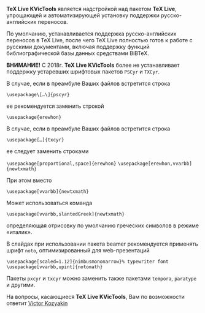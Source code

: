 **TeX Live KVicTools** является надстройкой над пакетом **TeX Live**, упрощающей и автоматизирующей установку поддержки русско-английских переносов.

По умолчанию, устанавливается поддержка русско-английских переносов в TeX Live, после чего TeX Live полностью готов к работе с русскими документами, включая поддержку функций библиографической базы данных средствами BiBTeX.

**ВНИМАНИЕ!** С 2018г. **TeX Live KVicTools** более не устанавливает поддержку устаревших шрифтовых пакетов `PSCyr` и `TXCyr`.

В случае, если в преамбуле Ваших файлов встретится строка

`\usepackage\[…\]{pscyr}`

ее рекомендуется заменить строкой

`\usepackage{erewhon}`

В случае, если в преамбуле Ваших файлов встретится строка

`\usepackage[…]{txcyr}`

ее следует заменить строками

`\usepackage[proportional,space]{erewhon}`
`\usepackage[erewhon,vvarbb]{newtxmath}`

При этом вместо

`\usepackage[vvarbb]{newtxmath}`

Может использоваться команда

`\usepackage[vvarbb,slantedGreek]{newtxmath}`

определяющая отрисовку по умолчанию греческих символов в режиме «италик».

В слайдах при использовании пакета beamer рекомендуется применять шрифт `noto`, оптимизированный для web-презентаций

`\usepackage[scaled=1.12]{nimbusmononarrow}% typewriter font`
`\usepackage[vvarbb,upint]{notomath}`

Пакеты `pxcyr` и `txcyr` можно заменить также пакетами `temporа`, `paratype` и другими.

На вопросы, касающиеся **TeX Live KVicTools**, Вам по возможности ответит [Victor Kozyakin](mailto:kozyakin@iitp.ru)
